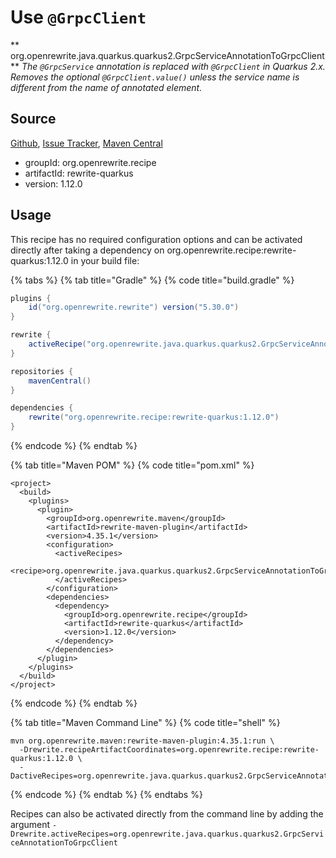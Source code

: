# Use `@GrpcClient`

** org.openrewrite.java.quarkus.quarkus2.GrpcServiceAnnotationToGrpcClient**
_The `@GrpcService` annotation is replaced with `@GrpcClient` in Quarkus 2.x. Removes the optional `@GrpcClient.value()` unless the service name is different from the name of annotated element._

## Source

[Github](https://github.com/openrewrite/rewrite-quarkus), [Issue Tracker](https://github.com/openrewrite/rewrite-quarkus/issues), [Maven Central](https://search.maven.org/artifact/org.openrewrite.recipe/rewrite-quarkus/1.12.0/jar)

* groupId: org.openrewrite.recipe
* artifactId: rewrite-quarkus
* version: 1.12.0


## Usage

This recipe has no required configuration options and can be activated directly after taking a dependency on org.openrewrite.recipe:rewrite-quarkus:1.12.0 in your build file:

{% tabs %}
{% tab title="Gradle" %}
{% code title="build.gradle" %}
```groovy
plugins {
    id("org.openrewrite.rewrite") version("5.30.0")
}

rewrite {
    activeRecipe("org.openrewrite.java.quarkus.quarkus2.GrpcServiceAnnotationToGrpcClient")
}

repositories {
    mavenCentral()
}

dependencies {
    rewrite("org.openrewrite.recipe:rewrite-quarkus:1.12.0")
}
```
{% endcode %}
{% endtab %}

{% tab title="Maven POM" %}
{% code title="pom.xml" %}
```markup
<project>
  <build>
    <plugins>
      <plugin>
        <groupId>org.openrewrite.maven</groupId>
        <artifactId>rewrite-maven-plugin</artifactId>
        <version>4.35.1</version>
        <configuration>
          <activeRecipes>
            <recipe>org.openrewrite.java.quarkus.quarkus2.GrpcServiceAnnotationToGrpcClient</recipe>
          </activeRecipes>
        </configuration>
        <dependencies>
          <dependency>
            <groupId>org.openrewrite.recipe</groupId>
            <artifactId>rewrite-quarkus</artifactId>
            <version>1.12.0</version>
          </dependency>
        </dependencies>
      </plugin>
    </plugins>
  </build>
</project>
```
{% endcode %}
{% endtab %}

{% tab title="Maven Command Line" %}
{% code title="shell" %}
```shell
mvn org.openrewrite.maven:rewrite-maven-plugin:4.35.1:run \
  -Drewrite.recipeArtifactCoordinates=org.openrewrite.recipe:rewrite-quarkus:1.12.0 \
  -DactiveRecipes=org.openrewrite.java.quarkus.quarkus2.GrpcServiceAnnotationToGrpcClient
```
{% endcode %}
{% endtab %}
{% endtabs %}

Recipes can also be activated directly from the command line by adding the argument `-Drewrite.activeRecipes=org.openrewrite.java.quarkus.quarkus2.GrpcServiceAnnotationToGrpcClient`
